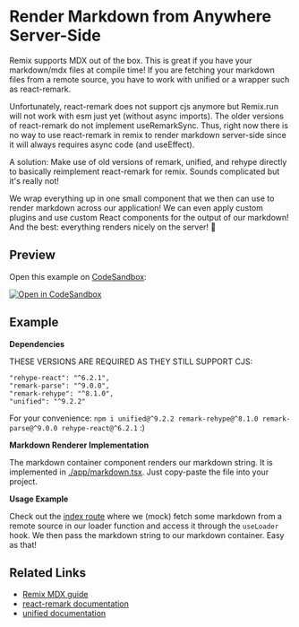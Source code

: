 # Render Markdown from Anywhere Server-Side

Remix supports MDX out of the box. This is great if you have your markdown/mdx files at compile time! If you are fetching your markdown files from a remote source, you have to work with unified or a wrapper such as react-remark.

Unfortunately, react-remark does not support cjs anymore but Remix.run will not work with esm just yet (without async imports). The older versions of react-remark do not implement useRemarkSync. Thus, right now there is no way to use react-remark in remix to render markdown server-side since it will always requires async code (and useEffect).

A solution: Make use of old versions of remark, unified, and rehype directly to basically reimplement react-remark for remix. Sounds complicated but it's really not!

We wrap everything up in one small component that we then can use to render markdown across our application! We can even apply custom plugins and use custom React components for the output of our markdown! And the best: everything renders nicely on the server! 🚀

## Preview

Open this example on [CodeSandbox](https://codesandbox.com):

[![Open in CodeSandbox](https://codesandbox.io/static/img/play-codesandbox.svg)](https://codesandbox.io/s/render-md-sync-dgdze)

## Example

**Dependencies** 

THESE VERSIONS ARE REQUIRED AS THEY STILL SUPPORT CJS:

```
"rehype-react": "^6.2.1",
"remark-parse": "^9.0.0",
"remark-rehype": "^8.1.0",
"unified": "^9.2.2"
```

For your convenience: `npm i unified@^9.2.2 remark-rehype@^8.1.0 remark-parse@^9.0.0 rehype-react@^6.2.1` :)

**Markdown Renderer Implementation**

The markdown container component renders our markdown string. It is implemented in [./app/markdown.tsx](./app/markdown.tsx). Just copy-paste the file into your project.

**Usage Example**

Check out the [index route](./app/routes/index.tsx) where we (mock) fetch some markdown from a remote source in our loader function and access it through the `useLoader` hook. We then pass the markdown string to our markdown container. Easy as that!

## Related Links

- [Remix MDX guide](https://remix.run/docs/en/v1/guides/mdx#example)
- [react-remark documentation](https://github.com/remarkjs/react-remark)
- [unified documentation](https://github.com/unifiedjs/unified)

